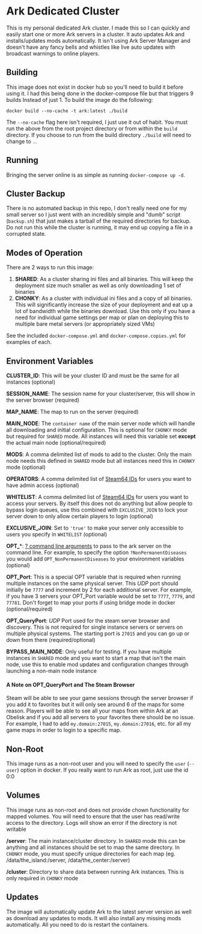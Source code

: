 # Ark Dedicated Cluster
This is my personal dedicated Ark cluster. I made this so I can quickly and easily
start one or more Ark servers in a cluster. It auto updates Ark and installs/updates
mods automatically. It isn't using Ark Server Manager and doesn't have any fancy bells
and whistles like live auto updates with broadcast warnings to online players.

## Building
This image does not exist in docker hub so you'll need to build it before using it.
I had this being done in the docker-compose file but that triggers 9 builds Instead
of just 1. To build the image do the following:

```shell
docker build --no-cache -t ark:latest ./build
```

The `--no-cache` flag here isn't required, I just use it out of habit. You must run
the above from the root project directory or from within the `build` directory. If
you choose to run from the build directory `./build` will need to change to `.`.

## Running
Bringing the server online is as simple as running `docker-compose up -d`.

## Cluster Backup
There is no automated backup in this repo, I don't really need one for my small server
so I just went with an incredibly simple and "dumb" script (`backup.sh`) that just makes a tarball
of the required directories for backup. Do not run this while the cluster is running,
it may end up copying a file in a corrupted state.

## Modes of Operation
There are 2 ways to run this image:

1. **SHARED**: As a cluster sharing ini files and all binaries. This will keep the deployment size
much smaller as well as only downloading 1 set of binaries
1. **CHONKY**: As a cluster with individual ini files and a copy of all binaries. This will
significantly increase the size of your deployment and eat up a lot of bandwidth while
the binaries download. Use this only if you have a need for individual game settings per map
or plan on deploying this to multiple bare metal servers (or appropriately sized VMs)

See the included `docker-compose.yml` and `docker-compose.copies.yml` for examples of each.

## Environment Variables

**CLUSTER_ID**: This will be your cluster ID and must be the same for all instances (optional)

**SESSION_NAME**: The session name for your cluster/server, this will show in the server browser (required)

**MAP_NAME**: The map to run on the server (required)

**MAIN_NODE**: The `container name` of the main server node which will handle all downloading
and initial configuration. This is optional for `CHONKY` mode but required for
`SHARED` mode. All instances will need this variable set **except** the actual main node (optional/required)

**MODS**: A comma delimited list of mods to add to the cluster. Only the main node needs this
defined in `SHARED` mode but all instances need this in `CHONKY` mode (optional)

**OPERATORS**: A comma delimited list of [Steam64 IDs](https://steamid.io/) for users you want to have admin access (optional)

**WHITELIST**: A comma delimited list of [Steam64 IDs](https://steamid.io/) for users you want to access your servers.
By itself this does not do anything but allow people to bypass login queues, use this combined with `EXCLUSIVE_JOIN` to
lock your server down to only allow certain players to login (optional)

**EXCLUSIVE_JOIN**: Set to `'true'` to make your server only accessible to users you specify in `WHITELIST` (optional)

**OPT_***: [? command line arguments](https://ark.gamepedia.com/Server_Configuration#Command_line_arguments) to pass to the ark server on the command line. For example, to specify the option `?NonPermanentDiseases` you would add `OPT_NonPermanentDiseases` to your
environment variables (optional)

**OPT_Port**: This is a special OPT variable that is required when running multiple instances on the same physical server.
This *UDP* port should initially be `7777` and increment by 2 for each additional server. For example, if you have 3 servers your
OPT_Port variable would be set to `7777`, `7779`, and `77781`. Don't forget to map your ports if using bridge mode in docker (optional/required)

**OPT_QueryPort**: *UDP* Port used for the steam server browser and discovery. This is not required for single instance servers or
servers on multiple physical systems. The starting port is `27015` and you can go up or down from there (required/optional)

**BYPASS_MAIN_NODE**: Only useful for testing. If you have multiple instances in `SHARED` mode and you want to start a map that
isn't the main node, use this to enable mod updates and configuration changes through launching a non-main node instance

#### A Note on OPT_QueryPort and The Steam Browser
Steam will be able to see your game sessions through the server browser if you add it to favorites but it will only see around 6 of the
maps for some reason. Players will be able to see all your maps from within Ark at an Obelisk and if you add all servers to your favorites
there should be no issue. For example, I had to add `my.domain:27015`, `my.domain:27016`, etc. for all my game maps in order to login to a
specific map.

## Non-Root
This image runs as a non-root user and you will need to specify the `user` (`--user`) option in docker. If you really want to run
Ark as root, just use the id 0:0

## Volumes
This image runs as non-root and does not provide chown functionality for mapped volumes. You will need to ensure that the user
has read/write access to the directory. Logs will show an error if the directory is not writable

**/server**: The main instance/cluster directory. In `SHARED` mode this can be anything and all instances
should be set to map the same directory. In `CHONKY` mode, you must specify unique directories for each map
(eg. /data/the_island:/server, /data/the_center:/server)

**/cluster**: Directory to share data between running Ark instances. This is only required in `CHONKY` mode

## Updates
The image will automatically update Ark to the latest server version as well as download any updates to mods. It will
also install any missing mods automatically. All you need to do is restart the containers.
